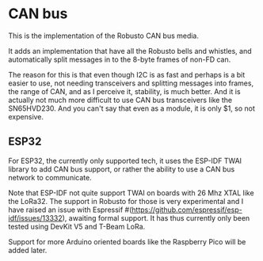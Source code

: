 # CAN bus
This is the implementation of the Robusto CAN bus media.

It adds an implementation that have all the Robusto bells and whistles, and automatically split messages in to the 8-byte frames of non-FD can. 

The reason for this is that even though I2C is as fast and perhaps is a bit easier to use, not needing transceivers and splitting messages into frames, the range of CAN, and as I perceive it, stability, is much better. 
And it is actually not much more difficult to use CAN bus transceivers like the SN65HVD230. And you can't say that even as a module, it is only $1, so not expensive.


## ESP32

For ESP32, the currently only supported tech, it uses the ESP-IDF TWAI library to add CAN bus support, or rather the ability to use a CAN bus network to communicate. 

Note that ESP-IDF not quite support TWAI on boards with 26 Mhz XTAL like the LoRa32. 
The support in Robusto for those is very experimental and I have raised an issue with Espressif  #(https://github.com/espressif/esp-idf/issues/13332), awaiting formal support. It has thus currently only been tested using DevKit V5 and T-Beam LoRa. 

Support for more Arduino oriented boards like the Raspberry Pico will be added later. 
